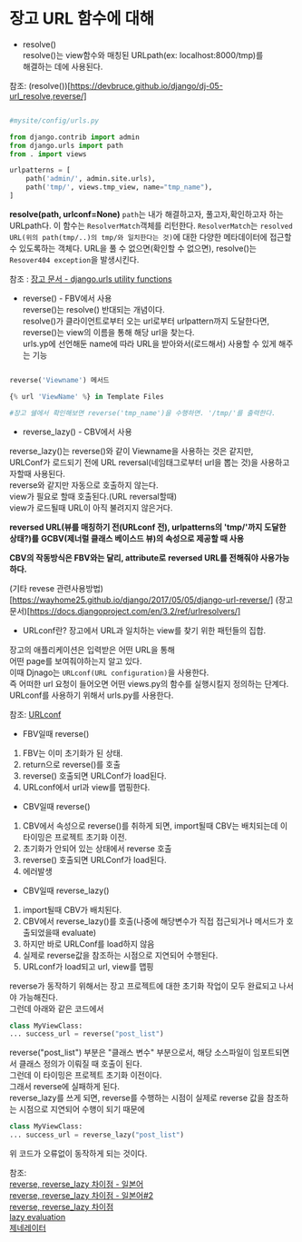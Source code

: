 # 장고 URL 함수에 대해

- resolve()  
  resolve()는 view함수와 매칭된 URLpath(ex: localhost:8000/tmp)를  
  해결하는 데에 사용된다.

참조: (resolve())[https://devbruce.github.io/django/dj-05-url_resolve,reverse/]

```python

#mysite/config/urls.py

from django.contrib import admin
from django.urls import path
from . import views

urlpatterns = [
    path('admin/', admin.site.urls),
    path('tmp/', views.tmp_view, name="tmp_name"),
]
```

**resolve(path, urlconf=None)**
`path`는 내가 해결하고자, 풀고자,확인하고자 하는 URLpath다.
이 함수는 `ResolverMatch`객체를 리턴한다.
`ResolverMatch`는 `resolved URL(위의 path(tmp/..)의 tmp/와 일치한다는 것)`에 대한 다양한 메타데이터에 접근할 수 있도록하는 객체다.
URL을 풀 수 없으면(확인할 수 없으면), resolve()는 `Resover404 exception`을 발생시킨다.

참조 : [장고 문서 - django.urls utility functions](https://docs.djangoproject.com/en/3.2/ref/urlresolvers/)

- reverse() - FBV에서 사용  
  reverse()는 resolve() 반대되는 개념이다.  
  resolve()가 클라이언트로부터 오는 url로부터
  urlpattern까지 도달한다면,  
  reverse()는 view의 이름을 통해 해당 url을 찾는다.  
  urls.yp에 선언해둔 name에 따라 URL을 받아와서(로드해서) 사용할 수 있게 해주는 기능

```python

reverse('Viewname') 메서드

{% url 'ViewName' %} in Template Files

#장고 쉘에서 확인해보면 reverse('tmp_name')을 수행하면. '/tmp/'를 출력한다.

```

- reverse_lazy() - CBV에서 사용

reverse_lazy()는 reverse()와 같이 Viewname을 사용하는 것은 같지만,  
URLConf가 로드되기 전에 URL reversal(네임태그로부터 url을 뽑는 것)을 사용하고자할때 사용된다.  
reverse와 같지만 자동으로 호출하지 않는다.  
view가 필요로 할때 호출된다.(URL reversal할때)  
view가 로드될때 URL이 아직 불려지지 않은거다.

**reversed URL(뷰를 매칭하기 전(URLconf 전), urlpatterns의 'tmp/'까지 도달한 상태?)를**
**GCBV(제너럴 클래스 베이스드 뷰)의 속성으로 제공할 때 사용**

**CBV의 작동방식은 FBV와는 달리, attribute로**
**reversed URL를 전해줘야 사용가능하다.**

(기타 revese 관련사용방법)[https://wayhome25.github.io/django/2017/05/05/django-url-reverse/]
(장고 문서)[https://docs.djangoproject.com/en/3.2/ref/urlresolvers/]



- URLconf란?
  장고에서 URL과 일치하는 view를 찾기 위한 패턴들의 집합.

장고의 애플리케이션은 입력받은 어떤 URL을 통해  
어떤 page를 보여줘야하는지 알고 있다.  
이때 Djnago는 `URLconf(URL configuration)`을 사용한다.  
즉 어떠한 url 요청이 들어오면 어떤 views.py의 함수를 실행시킬지 정의하는 단계다.  
URLconf를 사용하기 위해서 urls.py를 사용한다.

참조: [URLconf](https://sangjeong1011.tistory.com/23)

- FBV일때 reverse()

1. FBV는 이미 초기화가 된 상태.
2. return으로 reverse()를 호출
3. reverse() 호출되면 URLConf가 load된다.
4. URLconf에서 url과 view를 맵핑한다.

- CBV일때 reverse()

1. CBV에서 속성으로 reverse()를 취하게 되면, import될때 CBV는 배치되는데 이 타이밍은 프로젝트 초기화 이전.
2. 초기화가 안되어 있는 상태에서 reverse 호출
3. reverse() 호출되면 URLConf가 load된다.
4. 에러발생

- CBV일때 reverse_lazy()

1. import될때 CBV가 배치된다.
2. CBV에서 reverse_lazy()를 호출(나중에 해당변수가 직접 접근되거나 메서드가 호출되었을때 evaluate)
3. 하지만 바로 URLConf를 load하지 않음
4. 실제로 reverse값을 참조하는 시점으로 지연되어 수행된다.
5. URLconf가 load되고 url, view를 맵핑

reverse가 동작하기 위해서는 장고 프로젝트에 대한 초기화 작업이 모두 완료되고 나서야 가능해진다.  
그런데 아래와 같은 코드에서

```python
class MyViewClass:
... success_url = reverse("post_list")
```

reverse("post_list") 부분은 "클래스 변수" 부분으로서, 해당 소스파일이 임포트되면서 클래스 정의가 이뤄질 때 호출이 된다.  
그런데 이 타이밍은 프로젝트 초기화 이전이다.  
그래서 reverse에 실패하게 된다.  
reverse_lazy를 쓰게 되면, reverse를 수행하는 시점이 실제로 reverse 값을 참조하는 시점으로 지연되어 수행이 되기 때문에

```python
class MyViewClass:
... success_url = reverse_lazy("post_list")
```

위 코드가 오류없이 동작하게 되는 것이다.

참조:  
[reverse, reverse_lazy 차이점 - 일본어](https://as-chapa.hatenablog.com/entry/django-render)  
[reverse, reverse_lazy 차이점 - 일본어#2](https://btj0.com/blog/django/success_url-get_success_url-reverse-reverse_lazy/)  
[reverse, reverse_lazy 차이점](https://my-repo.tistory.com/29)  
[lazy evaluation](https://velog.io/@kho5420/python-lazy-evaluation-%ec%9d%b4%eb%9e%80)  
[제네레이터](https://itholic.github.io/python-generator/)
